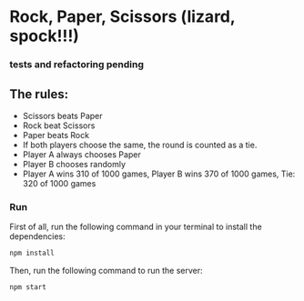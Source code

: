 # Rock, Paper, Scissors (lizard, spock!!!)

### tests and refactoring pending

## The rules:

- Scissors beats Paper
- Rock beat Scissors
- Paper beats Rock
- If both players choose the same, the round is counted as a tie.
- Player A always chooses Paper
- Player B chooses randomly
- Player A wins 310 of 1000 games, Player B wins 370 of 1000 games, Tie: 320 of 1000 games

### Run

First of all, run the following command in your terminal to install the dependencies:

```bash
npm install
```

Then, run the following command to run the server:

```bash
npm start
```
